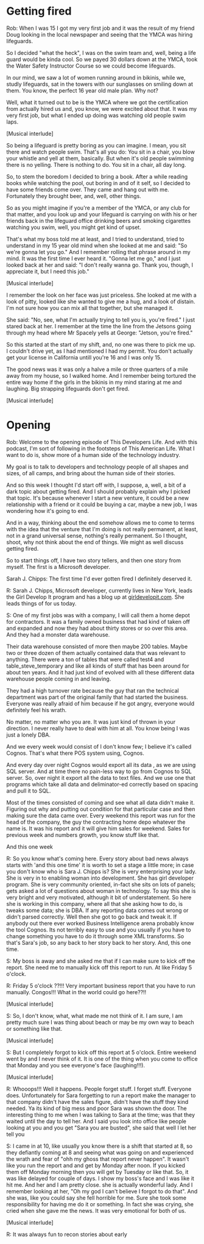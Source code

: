 # Getting fired

Rob: When I was 15 I got my very first job and it was the result of my friend Doug looking in the local newspaper and seeing that the YMCA was hiring lifeguards. 

So I decided "what the heck", I was on the swim team and, well, being a life guard would be kinda cool. So we payed 30 dollars down at the YMCA, took the Water Safety Instructor Course so we could become lifeguards. 

In our mind, we saw a lot of women running around in bikinis, while we, studly lifeguards, sat in the towers with our sunglasses on smiling down at them. You know, the perfect 16 year old male plan. Why not?

Well, what it turned out to be is the YMCA where we got the certification from actually hired us and, you know, we were excited about that. It was my very first job, but what I ended up doing was watching old people swim laps.

[Musical interlude]

So being a lifeguard is pretty boring as you can imagine. I mean, you sit there and watch people swim. That's all you do: You sit in a chair, you blow your whistle and yell at them, basically. But when it's old people swimming there is no yelling. There is nothing to do. You sit in a chair, all day long.

So, to stem the boredom I decided to bring a book. After a while reading books while watching the pool, out boring in and of it self, so I decided to have some friends come over. They came and hang out with me. Fortunately they brought beer, and, well, other things.

So as you might imagine if you're a member of the YMCA, or any club for that matter, and you look up and your lifeguard is carrying on with his or her friends back in the lifeguard office drinking beers and smoking cigarettes watching you swim, well, you might get kind of upset. 

That's what my boss told me at least, and I tried to understand, tried to understand in my 15 year old mind when she looked at me and said: "So we're gonna let you go." And I remember rolling that phrase around in my mind. It was the first time I ever heard it. "Gonna let me go," and I just looked back at her and said: "I don't really wanna go. Thank you, though, I appreciate it, but I need this job."

[Musical interlude]

I remember the look on her face was just priceless. She looked at me with a look of pitty, looked like she wanted to give me a hug, and a look of distain. I'm not sure how you can mix all that together, but she managed it.

She said: "No, see, what I'm actually trying to tell you is, you're fired." I just stared back at her. I remember at the time the line from the Jetsons going through my head where Mr Spacely yells at George: "Jetson, you're fired."

So this started at the start of my shift, and, no one was there to pick me up. I couldn't drive yet, as I had mentioned I had my permit. You don't actually get your license in California untill you're 16 and I was only 15. 

The good news was it was only a halve a mile or three quarters of a mile away from my house, so I walked home. And I remember being tortured the entire way home if the girls in the bikinis in my mind staring at me and laughing. Big strapping lifeguards don't get fired.

[Musical interlude]

# Opening

Rob: Welcome to the opening episode of This Developers Life. And with this podcast, I'm sort of following in the footsteps of This American Life. What I want to do is, show more of a human side of the technology industry.

My goal is to talk to developers and technology people of all shapes and sizes, of all camps, and bring about the human side of their stories.

And so this week I thought I'd start off with, I suppose, a, well, a bit of a dark topic about getting fired. And I should probably explain why I picked that topic. It's because whenever I start a new venture, it could be a new relationship with a friend or it could be buying a car, maybe a new job, I was wondering how it's going to end.

And in a way, thinking about the end somehow allows me to come to terms with the idea that the venture that I'm doing is not really permanent, at least, not in a grand universal sense, nothing's really permanent. So I thought, shoot, why not think about the end of things. We might as well discuss getting fired. 

So to start things off, I have two story tellers, and then one story from myself. The first is a Microsoft developer.

Sarah J. Chipps: The first time I'd ever gotten fired I definitely deserved it.

R: Sarah J. Chipps, Microsoft developer, currently lives in New York, leads the Girl Develop It program and has a blog up at [girldevelopit.com](http://girldevelopit.com/). She leads things of for us today.

S: One of my first jobs was with a company, I will call them a home depot for contractors. It was a family owned business that had kind of taken off and expanded and now they had about thirty stores or so over this area. And they had a monster data warehouse. 

Their data warehouse consisted of more then maybe 200 tables. Maybe two or three dozen of them actually contained data that was relevant to anything. There were a ton of tables that were called test4 and table_steve_temporary and like all kinds of stuff that has been around for about ten years. And it had just kind of evolved with all these different data warehouse people coming in and leaving. 

They had a high turnover rate because the guy that ran the technical department was part of the original family that had started the business. Everyone was really afraid of him because if he got angry, everyone would definitely feel his wrath.

No matter, no matter who you are. It was just kind of thrown in your direction. I never really have to deal with him at all. You know being I was just a lonely DBA. 

And we every week would consist of I don't know few; I believe it's called Cognos. That's what there POS system using, Cognos.

And every day over night Cognos would export all its data , as we are using SQL server. And at time there no pain-less way to go from Cognos to SQL server. So, over night it export all the data to text files. And we use one that programs which take all data and deliminator-ed correctly based on spacing and pull it to SQL. 

Most of the times consisted of coming and see what all data didn't make it. Figuring out why and putting out condition for that particular case and then making sure the data came over. Every weekend this report was run for the head of the company, the guy the contracting home depo whatever the name is. It was his report and it will give him sales for weekend. Sales for previous week and numbers growth, you know stuff like that.

And this one week

R: So you know what's coming here. Every story about bad news always starts with 'and this one time' it is worth to set a stage a little more; in case you don't know who is Sara J. Chipps is? She is very enterprising your lady. She is very in to enabling woman into development. She has girl developer program. She is very community oriented, in-fact she sits on lots of panels; gets asked a lot of questions about woman in technology. To say this she is very bright and very motivated, although it bit of understatement. So here she is working in this company, where all that she asking how to do, is tweaks some data; she is DBA. If any reporting data comes out wrong or didn't parsed correctly. Well then she got to go back and tweak it. If anybody out there ever worked  Business Intelligence arena probably know the tool Cognos. Its not terribly easy to use and you usually if you have to change something you have to do it through some XML transforms. So that's Sara's job, so any back to her story back to her story. And, this one time.

S: My boss is away and she asked me that if I can make sure to kick off the report. She need me to manually kick off this report to run. At like Friday 5 o'clock.

R: Friday 5 o'clock ??!!! Very important business report that you have to run manually. Congos!!! What in the world could go here??!!

[Musical interlude]

S: So, I don't know, what, what made me not think of it. I am sure, I am pretty much sure I was thing about beach or may be my own way to beach or something like that. 

[Musical interlude]

S: But I completely forgot to kick off this report at 5 o'clock. Entire weekend went by and I never think of it. It is one of the thing when you come to office that Monday and you see everyone's face (laughing!!!). 

[Musical interlude]

R: Whooops!!! Well it happens. People forget stuff. I forget stuff. Everyone does. Unfortunately for Sara forgetting to run a report make the manager to that company didn't have the sales figure, didn't have the stuff they kind needed. Ya its kind of big mess and poor Sara was shown the door. The interesting thing to me when I was talking to Sara at the time; was that they waited until the day to tell her. And I said you look into office like people looking at you and you get "Sara you are busted", she said that well I let her tell you

S: I came in at 10, like usually you know there is a shift that started at 8, so they defiantly coming at 8 and seeing what was going on and experienced the wrath and fear of "ohh my ghoss that report never happen". It wasn't like you run the report and and get by Monday after noon. If you kicked them off Monday morning then you will get by Tuesday or like that.  So, it was like delayed for couple of days. I show my boss's face and I was like it hit me. And her and I am pretty close. she is actually wonderful lady. And I remember looking at her, "Oh my god I can't believe I forgot to do that". And she was, like you could say she fell horrible for me. Sure she took some responsibility for having me do it or something. In fact she was crying, she cried  when she gave me the news. It was very emotional for both of us.

[Musical interlude]

R: It was always fun to recon stories about early 